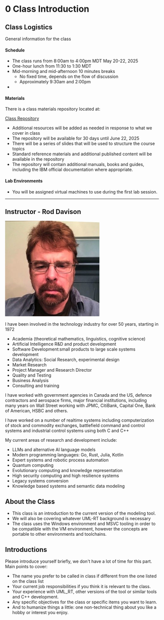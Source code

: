 # 0 Class Introduction

## Class Logistics

General information for the class

#### Schedule

- The class runs from 8:00am to 4:00pm MDT May 20-22, 2025
- One-hour lunch from 11:30 to 1:30 MDT
- Mid-morning and mid-afternoon 10 minutes breaks
    - No fixed time, depends on the flow of discussion
    - Approximately 9:30am and 2:00pm
- 
#### Materials

There is a class materials repository located at:

[Class Repository](https://github.com/ExgnosisClasses/US2510-Rarte-May20)

- Additional resources will be added as needed in response to what we cover in class
- The repository will be available for 30 days until June 22, 2025
- There will be a series of slides that will be used to structure the course topics
- Standard reference materials and additional published content will be available in the repository
- The repository will contain additional manuals, books and guides, including the IBM official documentation where appropriate.

#### Lab Environments

- You will be assigned virtual machines to use during the first lab session.


---


## Instructor - Rod Davison

<img src="images/RodDavison.png" width="309"   alt=""/>

I have been involved in the technology industry for over 50 years, starting in 1972

- Academia (theoretical mathematics, linguistics, cognitive science)
- Artificial Intelligence R&D and product development
- Software Development:small products to large scale systems development
- Data Analytics: Social Research, experimental design
- Market Research
- Project Manager and Research Director
- Quality and Testing
- Business Analysis
- Consulting and training

I have worked with government agencies in Canada and the US, defence contractors and aerospace firms, major financial institutions, including many years on Wall Street working with JPMC, CitiBank, Capital One, Bank of American, HSBC and others.

I have worked on a number of realtime systems including computerization of stock and commodity exchanges, battlefield command and control systems and industrial control systems using both C and C++

My current areas of research and development include:

- LLMs and alternative AI language models
- Modern programming languages: Go, Rust, Julia, Kotlin
- Expert systems and robotic process automation
- Quantum computing
- Evolutionary computing and knowledge representation
- High security computing and high resilience systems
- Legacy systems conversion
- Knowledge based systems and semantic data modeling

## About the Class

- This class is an introduction to the current version of the modeling tool.
- We will also be covering whatever UML-RT background is necessary
- The class uses the Windows environment and MSVC tooling in order to be compatible with the VM environment, however the concepts are portable to other environments and toolchains.

## Introductions

Please introduce yourself briefly, we don't have a lot of time for this part. Main points to cover:

- The name you prefer to be called in class if different from the one listed on the class list
- Your current job responsibilities if you think it is relevant to the class.
- Your experience with UML_RT, other versions of the tool or similar tools and C++ development.
- Any specific objectives for the class or specific items you want to learn.
- And to humanize things a little: one non-technical thing about you like a hobby or interest you enjoy.


